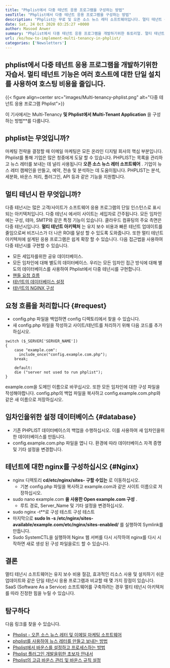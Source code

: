 ```yaml
---
title: "Phplist에서 다중 테넌트 응용 프로그램을 구성하는 방법" 
seoTitle: "Phplist에서 다중 테넌트 응용 프로그램을 구성하는 방법" 
description: "Phplist는 무료 및 오픈 소스 뉴스 레터 소프트웨어입니다. 멀티 테넌트 응용 프로그램을 구성하고 공유 환경에서 여러 응용 프로그램 인스턴스를 실행하십시오." 
date: Sat, 24 Oct 2020 03:25:27 +0000
author: Masood Anwer
summary: "Phplist에서 다중 테넌트 응용 프로그램을 개발하기위한 튜토리얼. 멀티 테넌트 기능은 여러 호스트에 대한 단일 설치를 사용하여 호스팅 비용을 줄입니다." 
url: /ko/how-to-implement-multi-tenancy-in-phplist/
categories: ['Newsletters']
---
```


## phplist에서 다중 테넌트 응용 프로그램을 개발하기위한 자습서. 멀티 테넌트 기능은 여러 호스트에 대한 단일 설치를 사용하여 호스팅 비용을 줄입니다.

{{< figure align=center src="images/Multi-tenancy-phplist.png" alt="다중 테넌트 응용 프로그램 Phplist">}}

이 기사에서는 Multi-Tenancy **및 Phplist에서 Multi-Tenant Application** 을 구성하는 방법**를 다룹니다.

## phplist는 무엇입니까?
마케팅 전략을 결정할 때 이메일 마케팅은 모든 온라인 디지털 회사의 핵심 부분입니다. Phplist를 통해 기업은 많은 청중에게 도달 할 수 있습니다. PHPLIST는 목록을 관리하고 뉴스 레터를 보내는 데 널리 사용됩니다 **오픈 소스 뉴스 레터 소프트웨어** . 기업이 뉴스 레터 캠페인을 만들고, 예약, 전송 및 분석하는 데 도움이됩니다. PHPLIST는 분석, 세분화, 바운스 처리, 플러그인, API 등과 같은 기능을 지원합니다.

## 멀티 테넌시 란 무엇입니까?
다중 테넌시는 많은 고객/사이트가 소프트웨어 응용 프로그램의 단일 인스턴스로 표시되는 아키텍처입니다. 다중 테넌시 에서이 사이트는 세입자로 간주됩니다. 모든 임차인에는 구성, 테마, SMTP와 같은 특정 기능이 있습니다.
클라우드 컴퓨팅의 주요 측면은 다중 테넌시입니다. **멀티 테넌트 아키텍처** 는 유지 보수 비용과 빠른 테넌트 업데이트를 줄임으로써 비즈니스가 더 나은 ROI를 달성 할 수 있도록 도와줍니다. 또한 멀티 테넌트 아키텍처에 설계된 응용 프로그램은 쉽게 확장 할 수 있습니다.
다음 접근법을 사용하여 다중 테넌시를 구현할 수 있습니다.
  * 모든 세입자를위한 공유 데이터베이스.
  * 모든 임차인에 대해 별도의 데이터베이스.
우리는 모든 임차인 접근 방식에 대해 별도의 데이터베이스를 사용하여 Phplist에서 다중 테넌시를 구현합니다.
  * [핸들 요청 흐름][1]
  * [테넌트의 데이터베이스 설정][2]
  * [테넌트의 NGINX 구성][3]

## 요청 흐름을 처리합니다 {#request}

  * config.php 파일을 백업하면 config 디렉토리에서 찾을 수 있습니다.
  * 새 config.php 파일을 작성하고 사이트/테넌트를 처리하기 위해 다음 코드를 추가하십시오.
```
switch ($_SERVER['SERVER_NAME'])
{   
    case "example.com":
      include_once("config.example.com.php");
    break;
    
    default:
    die ("server not used to run phplist"); 
}
```
example.com을 도메인 이름으로 바꾸십시오. 또한 모든 임차인에 대한 구성 파일을 작성해야합니다. config.php의 백업 파일을 복사하고 config.example.com.php와 같은 새 이름으로 저장하십시오.

## 임차인을위한 설정 데이터베이스 {#database}

  * 기존 PHPLIST 데이터베이스의 백업을 수행하십시오. 이를 사용하여 새 임차인을위한 데이터베이스를 만듭니다.
  * config.example.com.php 파일을 엽니 다. 환경에 따라 데이터베이스 자격 증명 및 기타 설정을 변경합니다.

## 테넌트에 대한 nginx를 구성하십시오 {#Nginx}

* nginx 디렉토리 **cd/etc/nginx/sites- 구할 수있는** 로 이동하십시오.
  * 기본 config.php 파일을 복사하고 example.com과 같은 사이트 이름으로 저장하십시오.
* sudo nano example.com **을 사용한 Open example.com 구성** .
  * 루트 경로, Server_Name 및 기타 설정을 변경하십시오.
* sudo nginx -t**로 구성 테스트 구성 테스트
* 마지막으로 **sudo ln -s /etc/nginx/sites-available/example.com/etc/nginx/sites-enabled/** 를 실행하여 Symlink를 만듭니다.
* Sudo SystemCTL을 실행하여 Nginx 웹 서버를 다시 시작하여 nginx를 다시 시작하면 새로 생성 된 구성 파일을로드 할 수 있습니다.

## 결론
멀티 테넌시 소프트웨어는 유지 보수 비용 절감, 효과적인 리소스 사용 및 설치하기 쉬운 업데이트와 같은 단일 테넌시 응용 프로그램과 비교할 때 몇 가지 장점이 있습니다. SaaS (Software As a Service) 소프트웨어를 구축하려는 경우 멀티 테넌시 아키텍처를 따라 진정한 힘을 누릴 수 있습니다.

## 탐구하다
다음 링크를 찾을 수 있습니다.
  * [Phplist - 오픈 소스 뉴스 레터 및 이메일 마케팅 소프트웨어][4]
  * [phplist를 사용하여 뉴스 레터를 만들고 보내는 방법][5]
  * [Phplist에서 바운스를 설정하고 프로세스하는 방법][6]
  * [Phplist 플러그인 개발을위한 초보자 안내서][7]
  * [Phplist의 고급 바운스 관리 및 바운스 규칙 설정][8]



[1]: #request
[2]: #database
[3]: #nginx
[4]: https://products.containerize.com/newsletter/phplist
[5]: https://blog.containerize.com/newsletter/how-to-create-and-send-newsletter-using-phplist/
[6]: https://blog.containerize.com/newsletter/how-to-setup-and-process-bounces-in-phplist/
[7]: https://blog.containerize.com/newsletter/beginners-guide-to-develop-phplist-plugin/
[8]: https://blog.containerize.com/newsletter/setup-advanced-bounce-management-and-bounce-rules-in-phplist/
